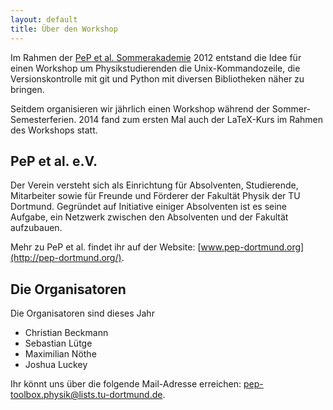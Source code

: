 ```yaml
---
layout: default
title: Über den Workshop
---
```


<p class="lead">Im Rahmen der <a href="https://pep-dortmund.org/vereinsleben/soak.html">PeP et al. Sommerakademie</a> 2012 entstand die Idee für einen Workshop um Physikstudierenden die Unix-Kommandozeile, die Versionskontrolle mit git und Python mit diversen Bibliotheken näher zu bringen.</p>

Seitdem organisieren wir jährlich einen Workshop während der Sommer-Semesterferien.
2014 fand zum ersten Mal auch der LaTeX-Kurs im Rahmen des Workshops statt.

## PeP et al. e.V.
Der Verein versteht sich als Einrichtung für Absolventen, Studierende, Mitarbeiter sowie für Freunde und Förderer der Fakultät Physik der TU Dortmund.
Gegründet auf Initiative einiger Absolventen ist es seine Aufgabe, ein Netzwerk zwischen den Absolventen und der Fakultät aufzubauen.

Mehr zu PeP et al. findet ihr auf der Website: [www.pep-dortmund.org](http://pep-dortmund.org/).

## Die Organisatoren
Die Organisatoren sind dieses Jahr

  - Christian Beckmann
  - Sebastian Lütge
  - Maximilian Nöthe
  - Joshua Luckey

Ihr könnt uns über die folgende Mail-Adresse erreichen: [pep-toolbox.physik@lists.tu-dortmund.de](mailto:pep-toolbox.physik@lists.tu-dortmund.de).
